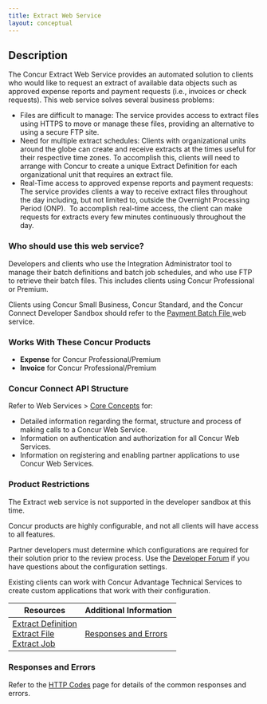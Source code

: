 ```yaml
---
title: Extract Web Service 
layout: conceptual
---
```


## Description

The Concur Extract Web Service provides an automated solution to clients who would like to request an extract of available data objects such as approved expense reports and payment requests (i.e., invoices or check requests). This web service solves several business problems:

* Files are difficult to manage: The service provides access to extract files using HTTPS to move or manage these files, providing an alternative to using a secure FTP site.
* Need for multiple extract schedules: Clients with organizational units around the globe can create and receive extracts at the times useful for their respective time zones. To accomplish this, clients will need to arrange with Concur to create a unique Extract Definition for each organizational unit that requires an extract file.
* Real-Time access to approved expense reports and payment requests: The service provides clients a way to receive extract files throughout the day including, but not limited to, outside the Overnight Processing Period (ONP).  To accomplish real-time access, the client can make requests for extracts every few minutes continuously throughout the day.

### Who should use this web service?

Developers and clients who use the Integration Administrator tool to manage their batch definitions and batch job schedules, and who use FTP to retrieve their batch files. This includes clients using Concur Professional or Premium.

Clients using Concur Small Business, Concur Standard, and the Concur Connect Developer Sandbox should refer to the [Payment Batch File ][1] web service.

### Works With These Concur Products

* **Expense** for Concur Professional/Premium
* **Invoice** for Concur Professional/Premium

### Concur Connect API Structure

Refer to Web Services > [Core Concepts][2] for:

* Detailed information regarding the format, structure and process of making calls to a Concur Web Service.
* Information on authentication and authorization for all Concur Web Services.
* Information on registering and enabling partner applications to use Concur Web Services.

### Product Restrictions

The Extract web service is not supported in the developer sandbox at this time.

Concur products are highly configurable, and not all clients will have access to all features.

Partner developers must determine which configurations are required for their solution prior to the review process. Use the [Developer Forum][3] if you have questions about the configuration settings.

Existing clients can work with Concur Advantage Technical Services to create custom applications that work with their configuration.

| Resources | Additional Information |
| --------- | ---------------------- | 
| [Extract Definition][4]<br>[Extract File][5]<br>[Extract Job][6]|[Responses and Errors](#errors)

### <a href="errors"></a>Responses and Errors

Refer to the [HTTP Codes][7] page for details of the common responses and errors.

[1]: https://developer.concur.com/payment-batch
[2]: https://developer.concur.com/api-documentation/core-concepts
[3]: https://developer.concur.com/forums/concur-connect
[4]: https://developer.concur.com/extract/extract-definition-resource
[5]: https://developer.concur.com/extract/extract-file-resource
[6]: https://developer.concur.com/extract/extract-job-resource
[7]: https://developer.concur.com/reference/http-codes
